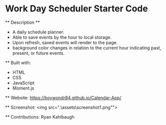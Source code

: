 # Work Day Scheduler Starter Code

** Description **

- A daily schedule planner.
- Able to save events by the hour to local storage.
- Upon refresh, saved events will render to the page.
- background color changes in relation to the current hour indicating past, present, or future events.

** Built with:
- HTML
- CSS
- JavaScript
- Moment.js

** Website:
https://boywondr84.github.io/Calendar-App/

** Screenshot:
<img src=".\assets\screenshot1.png""></img>

** Contributions:
Ryan Kahlbaugh
